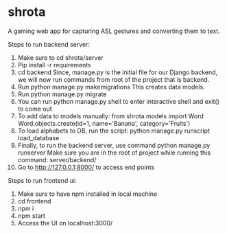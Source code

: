 # shrota
A gaming web app for capturing ASL gestures and converting them to text.

Steps to run backend server:

1. Make sure to cd shrota/server
2. Pip install -r requirements
3. cd backend 
   Since, manage.py is the initial file for our Django backend,
   we will now run commands from root of the project that is backend.
4. Run python manage.py makemigrations
   This creates data models.
5. Run python manage.py migrate
6. You can run python manage.py shell to enter interactive shell and exit() to come out
7. To add data to models manually:
   from shrota.models import Word 
   Word.objects.create(id=1, name='Banana', category='Fruits')
8. To load alphabets to DB, run the script:
    python manage.py runscript load_database
9. Finally, to run the backend server, use command
   python manage.py runserver
   Make sure you are in the root of project while running this command: server/backend/
10. Go to http://127.0.0.1:8000/ to access end points

Steps to run frontend ui:
1. Make sure to have npm installed in local machine
2. cd frontend
3. npm i
4. npm start
5. Access the UI on localhost:3000/